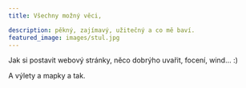 ```yaml
---
title: Všechny možný věci,

description: pěkný, zajímavý, užitečný a co mě baví.
featured_image: images/stul.jpg 
---
```

Jak si postavit webový stránky, něco dobrýho uvařit, focení, wind... :)

A výlety a mapky a tak.
